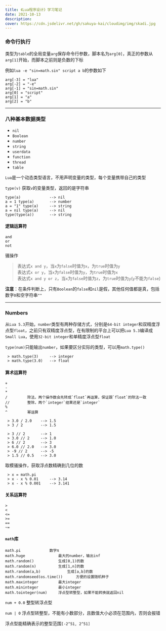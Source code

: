 ```yaml
---
title: 《Lua程序设计》学习笔记
date: 2021-10-13
description: 
cover: https://cdn.jsdelivr.net/gh/sakuya-kai/cloudimg/img/skadi.jpg
---
```


### 命令行执行

类型为`table`的全局变量`arg`保存命令行参数，脚本名为`arg[0]`，真正的参数从`arg[1]`开始，而脚本之前则是负数的下标

例如`lua -e "sin=math.sin" script a b`的参数如下
```
arg[-3] = "lua"
arg[-2] = "-e"
arg[-1] = "sin=math.sin"
arg[0] = "script"
arg[1] = "a"
arg[2] = "b"
```

---

### 八种基本数据类型

- `nil`
- `Boolean`
- `number`
- `string`
- `userdata`
- `function`
- `thread`
- `table`

`Lua`是一个动态类型语言，不用声明变量的类型，每个变量携带自己的类型

`type(v)` 获取`v`的变量类型，返回的是字符串
```
type(a)             --> nil
a = 1 type(a)       --> number
a = "1" type(a)     --> string
a = nil type(a)     --> nil
type(type(a))       --> string
```

#### 逻辑运算符

```
and
or
not
```

骚操作
> 表达式`x and y`，当`x`为`false`时值为`x`，为`true`时值为`y`  
> 表达式`x or y`，当`x`为`false`时值为`y`，为`true`时值为`x`  
> 表达式`x and y or z`，当`x`为`false`时值为`z`，为`true`时值为`y`(`y`不能为`false`)

**注意**：在条件判断上，只有`Boolean`的`false`和`nil`是假，其他任何值都是真，包括数字`0`和空字符串`""`

---


### Numbers

从`Lua 5.3`开始，`number`类型有两种存储方式，分别是`64-bit integer`和双精度浮点型`float`，之前只有双精度浮点型，在有限制的平台上可以把`Lua 5.3`编译成`Small Lua`，使用`32-bit integer`和单精度浮点型`float`

`type(num)`只能输出`number`，如果要区分实际的类型，可以用`math.type()`

```
 > math.type(3) 	--> integer
 > math.type(3.0) 	--> float
```

#### 算术运算符

```
+
-
*
/		  除法，两个操作数会先转成`float`再运算，保证跟`float`的除法一致
//  	  整除，两个`integer`结果还是`integer`
%
^		  幂运算
```


```
 > 3.0 / 2.0	--> 1.5
 > 3 / 2 		--> 1.5
 
 > 3 // 2 		--> 1
 > 3.0 // 2 	--> 1.0
 > 6 // 2 		--> 3
 > 6.0 // 2.0 	--> 3.0
 > -9 // 2 		--> -5
 > 1.5 // 0.5 	--> 3.0
```

取模骚操作，获取浮点数精确到几位的数

```
 > x = math.pi
 > x - x % 0.01 	--> 3.14
 > x - x % 0.001 	--> 3.141
```



#### 关系运算符

```
>
<
<=
>=
==
~=
```



#### `math`库

```
math.pi				数字π
math.huge				最大的number，输出inf
math.random()			生成[0,1)的数
math.random(n)			生成[1,n]的数
math.random(a,b)			生成[a,b]的数
math.randomseed(os.time())		方便的设置随机种子
math.maxinteger			最大integer
math.mininteger			最小integer
math.tointeger(num)		浮点型转整型，如果不能转换就返回nil
```

`num + 0.0` 整型转浮点型

`num | 0` 浮点型转整型，不能有小数部分，且数值大小必须在范围内，否则会报错

浮点型能精确表示的整型范围`[-2^51, 2^51]`



